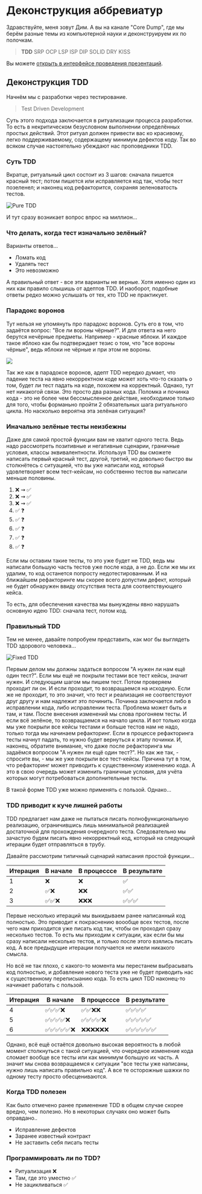 # Деконструкция аббревиатур

Здравствуйте, меня зовут Дим. А вы на канале "Core Dump", где мы берём разные темы из компьютерной науки и деконструируем их по полочкам.

> **TDD** SRP OCP LSP ISP DIP SOLID DRY KISS

Вы можете [открыть в интерфейсе проведения презентаций](https://nin-jin.github.io/slides/abbr/).

## Деконструкция TDD

Начнём мы с разработки через тестирование.

> Test Driven Development

Суть этого подхода заключается в ритуализации процесса разработки. То есть в некритическом безусловном выполнении определённых простых действий. Этот ритуал должен привести вас ко красивому, легко поддерживаемому, содержащему минимум дефектов коду. Так во всяком случае настоятельно убеждают нас проповедники TDD.

### Суть TDD

Вкратце, ритуальный цикл состоит из 3 шагов: сначала пишется красный тест; потом пишется или исправляется код так, чтобы тест позеленел; и наконец код рефакторится, сохраняя зеленоватость тестов.

![Pure TDD](https://habrastorage.org/webt/m7/wm/ts/m7wmts_olawooeqs5kcduncwgyy.png)

И тут сразу возникает вопрос впрос на миллион...

### Что делать, когда тест изначально зелёный?

Варианты ответов...

- Ломать код
- Удалять тест
- Это невозможно

А правильный ответ - все эти варианты не верные. Хотя именно один из них как правило слышишь от адептов TDD. И наоборот, подобные ответы редко можно услышать от тех, кто TDD не практикует.

### Парадокс воронов

Тут нельзя не упомянуть про парадокс воронов. Суть его в том, что задаётся вопрос: "Все ли вороны чёрные?". И для ответа на него берутся нечёрные предметы. Например - красные яблоки. И каждое такое яблоко как бы подтверждает тезис о том, что "все вороны чёрные", ведь яблоки не чёрные и при этом не вороны.

![](https://habrastorage.org/webt/uq/lh/ri/uqlhriwwnnffs1cqlkzmxhjczbi.jpeg)

Так же как в парадоксе воронов, адепт TDD нередко думает, что падение теста на явно некорректном коде может хоть что-то сказать о том, будет ли тест падать на коде, похожем на корректный. Однако, тут нет никакогой связи. Это просто два разных кода. Поломка и починка кода - это не более чем бессмысленное действие, необходимое только для того, чтобы форманьно пройти 2 обязательных шага ритуального цикла. Но насколько вероятна эта зелёная ситуация?

### Иначально зелёные тесты неизбежны

Даже для самой простой функции вам не хватит одного теста. Ведь надо рассмотреть позитивные и негативные сценарии, граничные условия, классы эквивалентности. Используя TDD вы сможете написать первый красный тест, другой, третий, но довольно быстро вы столкнётесь с ситуацией, что вы уже написали код, который удовлетворяет всем тест-кейсам, но собственно тестов вы написали меньше половины.

1. ❌ ⇝ ✅
2. ❌ ⇝ ✅
3. ❌ ⇝ ✅
4. ✅ ❓
5. ✅ ❓
6. ✅ ❓
7. ✅ ❓
8. ✅ ❓

Если мы оставим такие тесты, то это уже будет не TDD, ведь мы написали большую часть тестов уже после кода, а не до. Если же мы их удалим, то код останется попросту недотестированным. И на ближайшем рефакторинге мы скорее всего допустим дефект, который не будет обнаружен ввиду отсутствия теста для соответствующего кейса.

То есть, для обеспечения качества мы вынуждены явно нарушать основную идею TDD: сначала тест, потом код.

### Правильный TDD

Тем не менее, давайте попробуем представить, как мог бы выглядеть TDD здорового человека...

![Fixed TDD](https://habrastorage.org/webt/it/vp/ky/itvpky8gu9nq4_iiyisql-_n6zi.png)

Первым делом мы должны задаться вопросом "А нужен ли нам ещё один тест?". Если мы ещё не покрыли тестами все тест кейсы, значит нужен. И следующим шагом мы пишем тест. Потом проверяем проходит ли он. И если проходит, то возвращаемся на исходную. Если же не проходит, то это значит, что тест и реализация не соответствуют друг другу и нам надлежит это починить. Починка заключается либо в исправлении кода, либо исправлении теста. Проблема может быть и там, и там. После внесения изменений мы слова прогоняем тесты. И если всё зелёное, то возвращаемся на начало цикла. И вот только когда мы уже покрыли все кейсы тестами и больше тестов нам не надо, только тогда мы начинаем рефакторинг. Если в процессе рефакторинга тесты начнут падать, то нужно будет вернуться к этапу починки. И, наконец, обратите внимание, что даже после рефакторинга мы задаёмся вопросом "А нужен ли ещё один тест?". Но как же так, - спросите вы, - мы же уже покрыли все тест-кейсы. Причина тут в том, что рефакторинг может приводить к существенному изменению кода. А это в свою очередь может изменить граничные условия, для учёта которых могут потребоваться дополнительные тесты.

В такой форме TDD уже можно применять с пользой. Однако...

### TDD приводит к куче лишней работы

TDD предлагает нам даже не пытаться писать полнофункциональную реализацию, ограничившись лишь минимальной реализацией достаточной для прохождения очередного теста. Следовательно мы зачастую будем писать явно некорректный код, который на следующий итерации будет отправляться в трубу.

Давайте рассмотрим типичный сценарий написания простой функции...

| Итерация | В начале        | В процесссе     | В результате
|----------|-----------------|-----------------|--------------------------
| 1        | ❌             | ❌              | ✅
| 2        | ✅❌           | ❌❌           | ✅✅
| 3        | ✅✅❌        | ❌❌❌         | ✅✅✅

Первые несколько итераций мы выкидываем ранее написанный код полностью. Это приводит к покраснению воообще всех тестов, после чего нам приходится уже писать код так, чтобы он проходил сразу несколько тестов. То есть мы приходим к ситуации, как если бы мы сразу написали несколько тестов, и только после этого взялись писать код. А все предыдущие итерации получается не имели никакого смысла.

Но всё не так плохо, с какого-то момента мы перестанем выбрасывать код полностью, и добавление нового теста уже не будет приводить нас к существенному переписыанию кода. То есть цикл TDD наконец-то начинает работать с пользой.

| Итерация | В начале        | В процесссе     | В результате
|----------|-----------------|-----------------|--------------------------
| 4        | ✅✅✅❌      | ✅✅❌❌      | ✅✅✅✅
| 5        | ✅✅✅✅❌   | ✅✅✅✅❌    | ✅✅✅✅✅
| 6        | ✅✅✅✅✅❌ | ❌❌❌❌❌❌ | ✅✅✅✅✅✅

Однако, всё ещё остаётся довольно высокая вероятность в любой момент столкнуться с такой ситуацией, что очередное изменение кода сломает вообще все тесты или как минимум большую их часть. А значит мы снова возвращаемся к ситуации "все тесты уже написаны, нужно лишь написать правильно код". А все те осторожные шажки по одному тесту просто обесцениваются.

### Когда TDD полезен

Как было отмечено ранее применение TDD в общем случае скорее вредно, чем полезно. Но в некоторых случаях оно может быть оправдано..

- Исправление дефектов
- Заранее известный контракт
- Не заставить себя писать тесты

### Программировать ли по TDD?

- Ритуализация ❌
- Там, где это уместно ✅
- Не зацикливаться ✅
